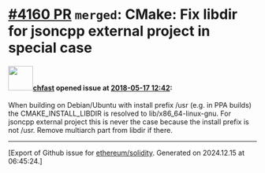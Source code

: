 # [\#4160 PR](https://github.com/ethereum/solidity/pull/4160) `merged`: CMake: Fix libdir for jsoncpp external project in special case

#### <img src="https://avatars.githubusercontent.com/u/573380?u=6cd4b0f473d862749cbed137d0bb32b726ae071f&v=4" width="50">[chfast](https://github.com/chfast) opened issue at [2018-05-17 12:42](https://github.com/ethereum/solidity/pull/4160):

When building on Debian/Ubuntu with install prefix /usr (e.g. in PPA builds) the CMAKE_INSTALL_LIBDIR is resolved to lib/x86_64-linux-gnu. For jsoncpp external project this is never the case because the install prefix is not /usr. Remove multiarch part from libdir if there.




-------------------------------------------------------------------------------



[Export of Github issue for [ethereum/solidity](https://github.com/ethereum/solidity). Generated on 2024.12.15 at 06:45:24.]

